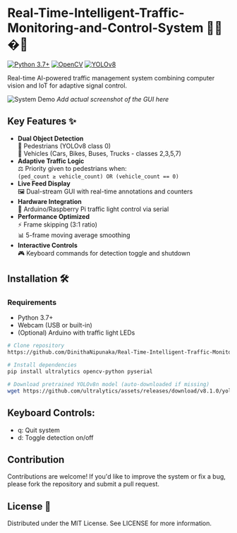# Real-Time-Intelligent-Traffic-Monitoring-and-Control-System 🚦👥�🚗

[![Python 3.7+](https://img.shields.io/badge/python-3.7%2B-blue.svg)](https://www.python.org/downloads/)
[![OpenCV](https://img.shields.io/badge/OpenCV-4.8-green)](https://opencv.org/)
[![YOLOv8](https://img.shields.io/badge/YOLO-v8n-red)](https://ultralytics.com/yolov8)

Real-time AI-powered traffic management system combining computer vision and IoT for adaptive signal control.

![System Demo](screenshots/demo.gif) *Add actual screenshot of the GUI here*

## Key Features ✨
- **Dual Object Detection**  
  👥 Pedestrians (YOLOv8 class 0)  
  🚗 Vehicles (Cars, Bikes, Buses, Trucks - classes 2,3,5,7)
- **Adaptive Traffic Logic**  
  ⚖️ Priority given to pedestrians when:  
  `(ped_count ≥ vehicle_count) OR (vehicle_count == 0)`
- **Live Feed Display**  
  🖼️ Dual-stream GUI with real-time annotations and counters
- **Hardware Integration**  
  🚦 Arduino/Raspberry Pi traffic light control via serial
- **Performance Optimized**  
  ⚡ Frame skipping (3:1 ratio)  
  📊 5-frame moving average smoothing
- **Interactive Controls**  
  🎮 Keyboard commands for detection toggle and shutdown

## Installation 🛠️

### Requirements
- Python 3.7+
- Webcam (USB or built-in)
- (Optional) Arduino with traffic light LEDs

```bash
# Clone repository
https://github.com/DinithaNipunaka/Real-Time-Intelligent-Traffic-Monitoring-and-Control-System

# Install dependencies
pip install ultralytics opencv-python pyserial

# Download pretrained YOLOv8n model (auto-downloaded if missing)
wget https://github.com/ultralytics/assets/releases/download/v8.1.0/yolov8n.pt 
```
## Keyboard Controls:
- q: Quit system
- d: Toggle detection on/off
## Contribution
Contributions are welcome! If you'd like to improve the system or fix a bug, please fork the repository and submit a pull request.
## License 📄
Distributed under the MIT License. See LICENSE for more information.
